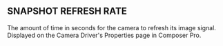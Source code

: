 ## SNAPSHOT REFRESH RATE

The amount of time in seconds for the camera to refresh its image signal. Displayed on the Camera Driver's Properties page in Composer Pro. 
